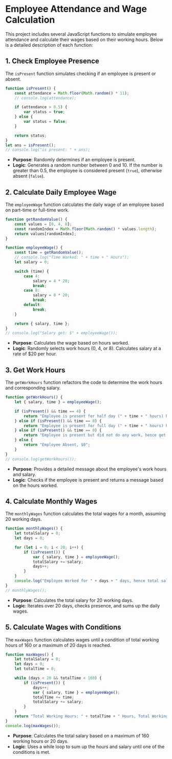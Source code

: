 # Employee Attendance and Wage Calculation

This project includes several JavaScript functions to simulate employee attendance and calculate their wages based on their working hours. Below is a detailed description of each function:

## 1. Check Employee Presence

The `isPresent` function simulates checking if an employee is present or absent.

```javascript
function isPresent() {
    const attendance = Math.floor(Math.random() * 11);
    // console.log(attendance);

    if (attendance > 0.5) {
        var status = true;
    } else {
        var status = false;
    }

    return status;
}
let ans = isPresent();
// console.log("is present: " + ans);
```

- **Purpose**: Randomly determines if an employee is present.
- **Logic**: Generates a random number between 0 and 10. If the number is greater than 0.5, the employee is considered present (`true`), otherwise absent (`false`).

## 2. Calculate Daily Employee Wage

The `employeeWage` function calculates the daily wage of an employee based on part-time or full-time work.

```javascript
function getRandomValue() {
    const values = [0, 4, 8];
    const randomIndex = Math.floor(Math.random() * values.length);
    return values[randomIndex];
}

function employeeWage() {
    const time = getRandomValue();
    // console.log("Time Worked: " + time + " Hours");
    let salary = 0;

    switch (time) {
        case 4:
            salary = 4 * 20;
            break;
        case 8:
            salary = 8 * 20;
            break;
        default:
            break;
    }

    return { salary, time };
}
// console.log("Salary get: $" + employeeWage());
```

- **Purpose**: Calculates the wage based on hours worked.
- **Logic**: Randomly selects work hours (0, 4, or 8). Calculates salary at a rate of $20 per hour.

## 3. Get Work Hours

The `getWorkHours` function refactors the code to determine the work hours and corresponding salary.

```javascript
function getWorkHours() {
    let { salary, time } = employeeWage();

    if (isPresent() && time == 4) {
        return "Employee is present for half day (" + time + " hours) hence get, $" + salary;
    } else if (isPresent() && time == 8) {
        return "Employee is present for full day (" + time + " hours) hence get, $" + salary;
    } else if (isPresent() && time == 0) {
        return "Employee is present but did not do any work, hence get $" + salary;
    } else {
        return "Employee Absent, $0";
    }
}
// console.log(getWorkHours());
```

- **Purpose**: Provides a detailed message about the employee's work hours and salary.
- **Logic**: Checks if the employee is present and returns a message based on the hours worked.

## 4. Calculate Monthly Wages

The `monthlyWages` function calculates the total wages for a month, assuming 20 working days.

```javascript
function monthlyWages() {
    let totalSalary = 0;
    let days = 0;

    for (let i = 0; i < 20; i++) {
        if (isPresent()) {
            var { salary, time } = employeeWage();
            totalSalary += salary;
            days++;
        }
    }
    console.log("Employee Worked for " + days + " days, hence total salary: " + totalSalary);
}
// monthlyWages();
```

- **Purpose**: Calculates the total salary for 20 working days.
- **Logic**: Iterates over 20 days, checks presence, and sums up the daily wages.

## 5. Calculate Wages with Conditions

The `maxWages` function calculates wages until a condition of total working hours of 160 or a maximum of 20 days is reached.

```javascript
function maxWages() {
    let totalSalary = 0;
    let days = 0;
    let totalTime = 0;

    while (days < 20 && totalTime < 160) {
        if (isPresent()) {
            days++;
            var { salary, time } = employeeWage();
            totalTime += time;
            totalSalary += salary;
        }
    }
    return "Total Working Hours: " + totalTime + " Hours, Total Working days: " + days + ". Hence you get Salary: " + totalSalary;
}
console.log(maxWages());
```

- **Purpose**: Calculates the total salary based on a maximum of 160 working hours or 20 days.
- **Logic**: Uses a while loop to sum up the hours and salary until one of the conditions is met.